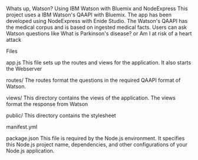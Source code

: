 Whats up, Watson? Using IBM Watson with Bluemix and NodeExpress
This project uses a IBM Watson's QAAPI with Bluemix. The app has been developed using NodeExpress with Enide Studio. The Watson's QAAPI has the medical corpus and is based on ingested medical facts. Users can ask Watson questions like
What is Parkinson's disease? or
Am I at risk of a heart attack


Files

app.js
This file sets up the routes and views for the application. It also starts the Webserver

routes/
The routes format the questions in the required QAAPI format of Watson.

views/
This directory contains the views of the application. The views format the response from Watson

public/
This directory contains the stylesheet

manifest.yml

package.json
This file is required by the Node.js environment. It specifies this Node.js project name, dependencies, and other configurations of your Node.js application.
